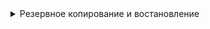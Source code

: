 <details>
<summary>Резервное копирование и востановление</summary>
Для выполнения полного ручного резервного копирования в spec должна присутствовать конфигурация:

```
spec:
  backups:
    pgbackrest:
      manual:
        repoName: repo1
        options:
         - --type=full
```
Резервное копирование выполняется командой:
```
kubectl annotate -n crunchy-postgres postgrescluster mypg postgres-operator.crunchydata.com pgbackrest-backup="$(date)"
```
Ключ `--overwrite` перезапишет последний актуальный бэкап.

Для востановления только что созданного бэкапа в spec должна присутствовать конфигурация:

```
spec:
  dataSource:
    postgresCluster:
      clusterName: hippo
      repoName: repo1
      options:
      - --type=time
      - --target="2024-01-12 14:15:11-04"
```
Опция `- --target` указывает на какое время необходимо востановиться, цыфры после времени указывают часовой пояс по UTC, в нашем случае новосибирское время указывается вот так `2024-01-12 14:15:11+07`

Востановление выполняется командой:

`kubectl annotate -n crunchy-postgres postgrescluster mypg --overwrite postgres-operator.crunchydata.com pgbackrest-restore=id1`

Где `restore=id1` номер резервного востановления, те создать еще одно такое не получится, что бы пересоздать нужно изменить номер`id1`

Ключ `--overwrite` перезапишет текущий рабочий кластер из бэкапа.

Для подробной информации стоит посетить оф [документацию](https://access.crunchydata.com/documentation/postgres-operator/latest/tutorials/backups-disaster-recovery/disaster-recovery)

</details>